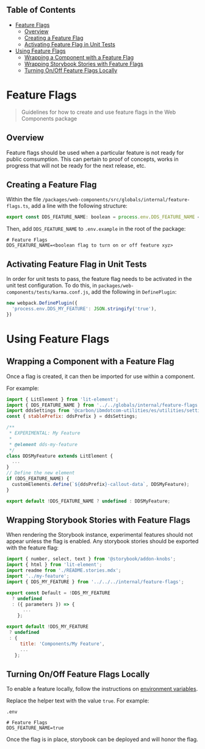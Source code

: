 <!-- START doctoc generated TOC please keep comment here to allow auto update -->
<!-- DON'T EDIT THIS SECTION, INSTEAD RE-RUN doctoc TO UPDATE -->
## Table of Contents

- [Feature Flags](#feature-flags)
  - [Overview](#overview)
  - [Creating a Feature Flag](#creating-a-feature-flag)
  - [Activating Feature Flag in Unit Tests](#activating-feature-flag-in-unit-tests)
- [Using Feature Flags](#using-feature-flags)
  - [Wrapping a Component with a Feature Flag](#wrapping-a-component-with-a-feature-flag)
  - [Wrapping Storybook Stories with Feature Flags](#wrapping-storybook-stories-with-feature-flags)
  - [Turning On/Off Feature Flags Locally](#turning-onoff-feature-flags-locally)

<!-- END doctoc generated TOC please keep comment here to allow auto update -->

# Feature Flags

> Guidelines for how to create and use feature flags in the Web Components package

## Overview

Feature flags should be used when a particular feature is not ready for public
comsumption. This can pertain to proof of concepts, works in progress that will
not be ready for the next release, etc.

## Creating a Feature Flag

Within the file `/packages/web-components/src/globals/internal/feature-flags.ts`, 
add a line with the following structure:

```javascript
export const DDS_FEATURE_NAME: boolean = process.env.DDS_FEATURE_NAME === 'true' || DDS_FLAGS_ALL || false;
```

Then, add `DDS_FEATURE_NAME` to `.env.example` in the root of the package:

```text
# Feature Flags
DDS_FEATURE_NAME=<boolean flag to turn on or off feature xyz>
```

## Activating Feature Flag in Unit Tests

In order for unit tests to pass, the feature flag needs to be activated in 
the unit test configuration. To do this, in 
`packages/web-components/tests/karma.conf.js`, add the following in 
`DefinePlugin`:

```javascript
new webpack.DefinePlugin({
  'process.env.DDS_MY_FEATURE': JSON.stringify('true'),
})
```

# Using Feature Flags

## Wrapping a Component with a Feature Flag
Once a flag is created, it can then be imported for use within a component.

For example:

```javascript
import { LitElement } from 'lit-element';
import { DDS_FEATURE_NAME } from '../../globals/internal/feature-flags';
import ddsSettings from '@carbon/ibmdotcom-utilities/es/utilities/settings/settings.js';
const { stablePrefix: ddsPrefix } = ddsSettings;

/**
 * EXPERIMENTAL: My Feature
 *
 * @element dds-my-feature
 */
class DDSMyFeature extends LitElement {
  ...
}
// Define the new element
if (DDS_FEATURE_NAME) {
  customElements.define(`${ddsPrefix}-callout-data`, DDSMyFeature);
}

export default !DDS_FEATURE_NAME ? undefined : DDSMyFeature;
```

## Wrapping Storybook Stories with Feature Flags

When rendering the Storybook instance, experimental features should not appear
unless the flag is enabled. Any storybook stories should be exported with the 
feature flag:

```javascript
import { number, select, text } from '@storybook/addon-knobs';
import { html } from 'lit-element';
import readme from './README.stories.mdx';
import '../my-feature';
import { DDS_MY_FEATURE } from '../../../internal/feature-flags';

export const Default = !DDS_MY_FEATURE
  ? undefined
  : ({ parameters }) => {
      ...
    };

export default !DDS_MY_FEATURE
 ? undefined
 : {
     title: 'Components/My Feature',
     ...
   };
```

## Turning On/Off Feature Flags Locally

To enable a feature locally, follow the instructions on [environment variables](https://github.com/carbon-design-system/carbon-for-ibm-dotcom/blob/master/packages/react/docs/environment-variables.md).

Replace the helper text with the value `true`. For example:

`.env`

```text
# Feature Flags
DDS_FEATURE_NAME=true
```

Once the flag is in place, storybook can be deployed and will honor the flag.
